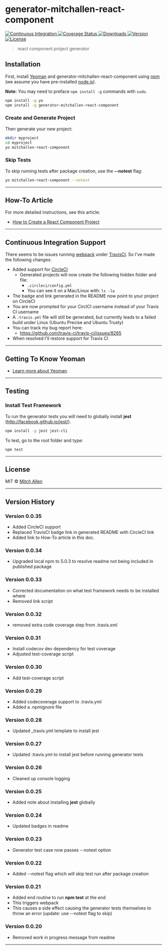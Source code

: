 # generator-mitchallen-react-component

<p align="left">
  <a href="https://travis-ci.org/mitchallen/generator-mitchallen-react-component">
    <img src="https://img.shields.io/travis/mitchallen/generator-mitchallen-react-component.svg?style=flat-square" alt="Continuous Integration">
  </a>
  <a href="https://codecov.io/gh/mitchallen/generator-mitchallen-react-component">
    <img src="https://codecov.io/gh/mitchallen/generator-mitchallen-react-component/branch/master/graph/badge.svg" alt="Coverage Status">
  </a>
  <a href="https://npmjs.org/package/generator-mitchallen-react-component">
    <img src="http://img.shields.io/npm/dt/generator-mitchallen-react-component.svg?style=flat-square" alt="Downloads">
  </a>
  <a href="https://npmjs.org/package/generator-mitchallen-react-component">
    <img src="http://img.shields.io/npm/v/generator-mitchallen-react-component.svg?style=flat-square" alt="Version">
  </a>
  <a href="https://npmjs.com/package/generator-mitchallen-react-component">
    <img src="https://img.shields.io/github/license/mitchallen/generator-mitchallen-react-component.svg" alt="License"></a>
  </a>
</p>


> react component project generator

## Installation

First, install [Yeoman](http://yeoman.io) and generator-mitchallen-react-component using [npm](https://www.npmjs.com/) (we assume you have pre-installed [node.js](https://nodejs.org/)).

__Note:__ You may need to preface ```npm install -g``` commands with ```sudo```.

```bash
npm install -g yo
npm install -g generator-mitchallen-react-component
```

### Create and Generate Project

Then generate your new project:

```bash
mkdir myproject
cd myproject
yo mitchallen-react-component
```

### Skip Tests

To skip running tests after package creation, use the __--notest__ flag:

```bash
yo mitchallen-react-component --notest
```

* * *

## How-To Article

For more detailed instructions, see this article:

* [How to Create a React Component Project](http://scriptable.com/create-react-component-project/)

* * *

## Continuous Integration Support

There seems to be issues running [webpack](https://webpack.github.io/) under [TravisCI](https://travis-ci.org). So I've made the following changes:

* Added support for [CircleCI](https://circleci.com/)
  * Generated projects will now create the following hidden folder and file:
    * ```.circleci/config.yml```
    * You can see it on a Mac/Linux with: ```ls -la```
* The badge and link generated in the README now point to your project on CircleCI
* You are now prompted for your CirclCI username instead of your Travis CI username
* A ```.travis.yml``` file will still be generated, but currently leads to a failed build under Linux (Ubuntu Precise and Ubuntu Trusty)
* You can track my bug report here:  
  * https://github.com/travis-ci/travis-ci/issues/8265
* When resolved I'll restore support for Travis CI


* * *

## Getting To Know Yeoman

 * [Learn more about Yeoman](http://yeoman.io/).

* * *

## Testing

### Install Test Framework

To run the generator tests you will need to globally install __jest__ (http://facebook.github.io/jest/).

```bash
npm install -g jest jest-cli
```

To test, go to the root folder and type:

    npm test

* * *

## License

MIT © [Mitch Allen](http://mitchallen.com)
 
* * *

## Version History

### Version 0.0.35

* Added CircleCI support
* Replaced TravisCI badge link in generated README with CircleCI link
* Added link to How-To article in this doc.

### Version 0.0.34

* Upgraded local npm to 5.0.3 to resolve readme not being included in published package

### Version 0.0.33

* Corrected documentation on what test framework needs to be installed where
* Removed link script

### Version 0.0.32

* removed extra code coverage step from .travis.xml

### Version 0.0.31

* Install codecov dev dependency for test coverage
* Adjusted test-coverage script

### Version 0.0.30

* Add test-coverage script

### Version 0.0.29

* Added codecoverage support to .travis.yml
* Added a .npmignore file

### Version 0.0.28

* Updated _travis.yml template to install jest

### Version 0.0.27

* Updated .travis.yml to install jest before running generator tests

### Version 0.0.26

* Cleaned up console logging

### Version 0.0.25

* Added note about installing __jest__ globally

### Version 0.0.24

* Updated badges in readme

### Version 0.0.23

* Generator test case now passes --notest option

### Version 0.0.22

* Added --notest flag which will skip test run after package creation

### Version 0.0.21

* Added end routine to run __npm test__ at the end
 * This triggers webpack
 * This causes a side effect causing the generator tests themselves to throw an error (update: use --notest flag to skip)

### Version 0.0.20

* Removed work in progress message from readme

* * *

